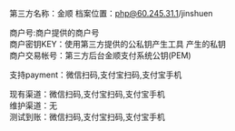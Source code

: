第三方名称：金顺 
档案位置：php@60.245.31.1/jinshuen 
 
商户号:商户提供的商户号  
商户密钥KEY：使用第三方提供的公私钥产生工具 产生的私钥  
商户交易帐号：第三方后台金顺支付系统公钥(PEM)  
 
支持payment：微信扫码,支付宝扫码,支付宝手机  
 
现有渠道：微信扫码,支付宝扫码,支付宝手机  
维护渠道：无   
测试到账：微信扫码,支付宝扫码,支付宝手机  
 
